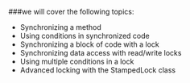 ###we will cover the following topics:
* Synchronizing a method
* Using conditions in synchronized code
* Synchronizing a block of code with a lock
* Synchronizing data access with read/write locks
* Using multiple conditions in a lock
* Advanced locking with the StampedLock class
